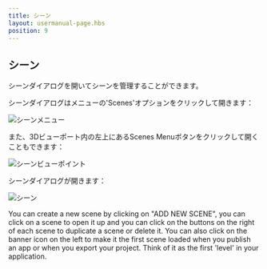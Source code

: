 ```yaml
---
title: シーン
layout: usermanual-page.hbs
position: 9
---
```


## シーン

シーンダイアログを開いてシーンを管理することができます。

シーンダイアログはメニューの'Scenes'オプションをクリックして開きます：

![シーンメニュー][1]

また、3Dビューポート内の左上にあるScenes Menuボタンをクリックして開くこともできます：

![シーンビューポイント][2]

シーンダイアログが開きます：

![シーン][3]

You can create a new scene by clicking on "ADD NEW SCENE", you can click on a scene to open it up and you can click on the buttons on the right of each scene to duplicate a scene or delete it. You can also click on the banner icon on the left to make it the first scene loaded when you publish an app or when you export your project. Think of it as the first 'level' in your application.

[1]: /images/user-manual/editor/scenes-menu.jpg
[2]: /images/user-manual/editor/scenes-viewport.jpg
[3]: /images/user-manual/editor/scenes.jpg

